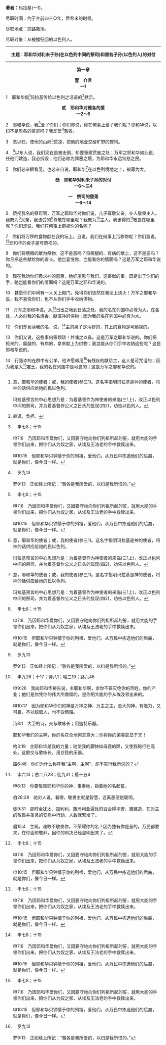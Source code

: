 <b>著者：</b>玛拉基(一1)。

<p id="s">尽职时间：约于主前四三○年，尼希米的时候。<p id="s">尽职地点：耶路撒冷。<p id="s">尽职对象：从被掳归回的以色列人。

<hr>

<p style="text-align:center;font-weight:bold;">主题：耶和华对利未子孙(在以色列中间的祭司)和雅各子孙(以色列人)的对付</p>

<hr>

<p style="text-align:center;font-weight:bold;">第一章</p>

<p style="text-align:center;font-weight:bold;">壹　介言<br>一1</p>

1　耶和华借[^1]玛拉基传给以色列之话语的[^2]默示。

[^1]:意，耶和华的使者；或，我的使者(参三1)。这名字指明玛拉基是神的使者，将神的话供应给祂的民以色列。<br><br>玛拉基预言的中心思想乃是：为着基督作为神使者的来临(三1上)，改正以色列中间的祭司，并为着基督作公义之日头的显现(四2)，劝告以色列人。

[^2]:直译，负担。

<p style="text-align:center;font-weight:bold;">贰　耶和华对雅各的爱<br>一2～5</p>

2　耶和华说，我[^a]爱了你们；你们却说，你在何事上爱了我们呢？耶和华说，以扫不是雅各的哥哥吗？我却爱[^b]雅各，

[^a]:　申七8；十15<br><br>申7:8　乃因耶和华爱你们，又因要守祂向你们列祖所起的誓，就用大能的手领你们出来，把你们从为奴之家，从埃及王法老的手中救赎出来。<br><br>申10:15　但耶和华只钟情于你的列祖，爱他们，从万民中拣选他们的后裔，就是你们，像今日一样。

[^b]:　罗九13<br><br>罗9:13　正如经上所记：“雅各是我所爱的，以扫是我所恨的。”

3　恶以扫，使他的山岭[^a]荒凉，把他的地业交给旷野的野狗。

[^a]:　耶四九18；结二五13～14；俄10<br><br>耶49:18　耶和华说，必无人住在那里，也无世人在其中寄居，就像所多玛、蛾摩拉和邻近的城邑倾覆一样。<br><br>结25:13　所以主耶和华如此说，我必伸手攻击以东，从其中剪除人与牲畜，使那地变为荒凉；从提幔直到底但，人必倒在刀下。<br><br>结25:14　我必将报复以东的事交在我民以色列的手中；以色列民必照我的怒气和我的忿怒，在以东施报，以东人就知道是我施报；这是主耶和华说的。<br><br>俄1:10　因你向兄弟雅各行强暴，羞愧必遮盖你，你也必永远被剪除。

4　[^1]以东人说，我们现在虽被击倒，却要重建荒废之处；万军之耶和华如此说，任他们建造，我必拆毁；他们必称为罪恶之境，为耶和华永远恼怒之民。

[^1]:雅各的孪生兄弟以扫之后代(创三六1)的国。

5　你们必亲眼看见，也必亲自说，耶和华[^1]在以色列境地之上，被尊为大。

[^1]:虽然以东国已经被定罪，以东的人民是神恼怒的对象，然而在以色列之外的以东，耶和华仍要被尊为大。

<p style="text-align:center;font-weight:bold;">叁　耶和华对利未子孙的对付<br>一6～三4</p>

<p style="text-align:center;font-weight:bold;">一　祭司的堕落<br>一6～14</p>

6　藐视我名的祭司啊，万军之耶和华对你们说，儿子尊敬父亲，仆人敬畏主人。我既为[^a]父亲，我该受的[^b]尊敬在哪里呢？我既为[^c]主人，我该得的[^d]敬畏在哪里呢？你们却说，我们在何事上藐视你的名呢？

[^a]:　申三二6；诗八九26；赛六三16；六四8<br><br>申32:6　愚昧不智慧的民哪，你们这样报答耶和华吗？祂岂不是你的父，将你买来的吗？祂岂不是造你，建立你的吗？<br><br>诗89:26　祂要称呼我说，你是我的父，是我的神，是拯救我的磐石。<br><br>赛63:16　亚伯拉罕虽然不认识我们，以色列也不承认我们，你却是我们的父。耶和华啊，你是我们的父；从亘古以来，你的名称为我们的救赎主。<br><br>赛64:8　耶和华啊，现在你仍是我们的父；我们是泥土，你是窑匠；我们都是你手的工作。

[^b]:　出二十12<br><br>出20:12　当孝敬父母，使你的日子在耶和华你神所赐你的地上，得以长久。

[^c]:　申九26；十17；诗八1；哈三19；路六46<br><br>申9:26　我向耶和华祷告说，主耶和华啊，求你不要灭绝你的百姓，你的产业；他们是你凭你的伟大所救赎的，是你用大能的手从埃及领出来的。<br><br>申10:17　因为耶和华你们的神是万神之神，万主之主，至大的神，有能力，又可畏，不以貌取人，也不受贿赂。<br><br>诗8:1　大卫的诗，交与歌咏长；用迦特乐器。<br><br>耶和华我们的主啊，你的名在全地何其尊大；你将你的荣美彰显于天！<br><br>哈3:19　主耶和华是我的力量；祂使我的脚快如母鹿的蹄，又使我稳行在高处。这歌交与歌咏长，用丝弦的乐器。<br><br>路6:46　你们为什么称呼我“主啊，主啊”，却不实行我所说的？

[^d]:　申六13；伯二八28；徒九31；启十五4<br><br>申6:13　你要敬畏耶和华你的神，事奉祂，指着祂的名起誓。<br><br>伯28:28　祂对人说，看哪，敬畏主就是智慧，远离恶便是聪明。<br><br>徒9:31　那时全犹太、加利利、撒玛利亚遍处的召会得平安，被建造，在对主的敬畏并圣灵的安慰中行动，人数就繁增了。<br><br>启15:4　主啊，谁敢不敬畏你，不荣耀你的名？因为独有你是圣的，万民都要来，在你面前敬拜，因你的判决已经显明出来了。

7　你们将污秽的食物献在我的坛上，且说，我们在何事上污秽你呢？你们竟说，[^a]耶和华的桌子是可藐视的。

[^a]:　玛一12；结四一22<br><br>玛1:12　你们却亵渎我的名，说，主的桌子是污秽的，其上的食物是可藐视的。<br><br>结41:22　木坛，高三肘，长二肘；坛角、坛面和四旁，都是木头作的。祂对我说，这是耶和华面前的桌子。

8　你们将瞎眼的献为祭物，这不是恶吗？将瘸腿的、有病的献上，这不是恶吗？你且把这些献给你的省长。他岂喜悦你，岂能看你的情面吗？这是万军之耶和华说的。

9　现在我劝你们恳求神的恩惠，祂好施恩与我们。这妄献的事，既是出于你们的手，祂岂能看你们的情面吗？这是万军之耶和华说的。

10　甚愿你们中间有一人关上殿门，免得你们徒然在我坛上烧火！万军之耶和华说，我不喜悦你们，也不从你们手中收纳供物。

11　万军之耶和华说，从[^a]日出之地到日落之处，我的名在列国中必尊为大。在各处，人必向我的名烧香，献洁净的供物；因为我的名在列国中必尊为大。

[^a]:　诗一一三3；赛五九19<br><br>诗113:3　从日出之地到日落之处，耶和华的名是应当赞美的。<br><br>赛59:19　如此，人从日落之处，必敬畏耶和华的名，从日出之地，也必敬畏祂的荣耀；敌人好像河水冲来时，耶和华的灵必高举旗号抵挡他。

12　你们却亵渎我的名，说，[^a]主的桌子是污秽的，其上的食物是可藐视的。

[^a]:　玛一7<br><br>玛1:7　你们将污秽的食物献在我的坛上，且说，我们在何事上污秽你呢？你们竟说，耶和华的桌子是可藐视的。

13　你们又说，这些事何等烦琐！并嗤之以鼻。这是万军之耶和华说的。你们把抢来的、瘸腿的、有病的，拿来献上为供物；我岂能从你们手中收纳这些呢？这是耶和华说的。

14　行诡诈的在群中有公羊，他许愿却用[^a]有残疾的献给主，这人是可咒诅的；因为我是大[^b]君王，我的名在列国中是可畏的；这是万军之耶和华说的。

[^a]:　利二二20<br><br>利22:20　凡有残疾的，你们不可献上，因为这不蒙悦纳。

[^b]:　诗四七2<br><br>诗47:2　因为耶和华至高者是可畏的：祂是管理全地的大君王。


